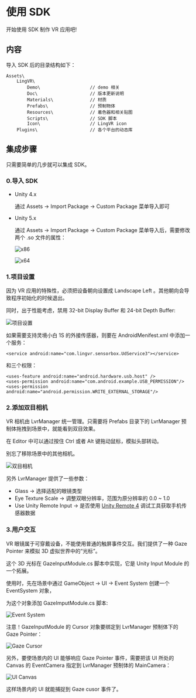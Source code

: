 # 使用 SDK
开始使用 SDK 制作 VR 应用吧!

## 内容

导入 SDK 后的目录结构如下：

	Assets\
		LingVR\
			Demo\					// demo 相关
			Doc\					// 版本更新说明
			Materials\				// 材质
			Prefabs\				// 预制物体
			Resources\				// 着色器和相关贴图
			Scripts\				// SDK 脚本
			Icon\					// LingVR icon
		Plugins\					// 各个平台的动态库

## 集成步骤

只需要简单的几步就可以集成 SDK。

### 0.导入 SDK

* Unity 4.x

	通过 Assets -> Import Package -> Custom Package 菜单导入即可

* Unity 5.x

	通过 Assets -> Import Package -> Custom Package 菜单导入后，需要修改两个 .so 文件的属性：
	
	![x86](images/x86.png)
	
	![x64](images/x64.png)

### 1.项目设置

因为 VR 应用的特殊性，必须把设备朝向设置成 Landscape Left 。其他朝向会导致程序初始化的时候退出。

同时，出于性能考虑，禁用 32-bit Display Buffer 和 24-bit Depth Buffer:

![项目设置](images/settings.png)

如果需要支持灵境小白 1S 的外接传感器，则要在 AndroidMenifest.xml 中添加一个服务：

	<service android:name="com.lingvr.sensorbox.UdService3"></service>
	
和三个权限：

	<uses-feature android:name="android.hardware.usb.host" />
	<uses-permission android:name="com.android.example.USB_PERMISSION"/>
	<uses-permission android:name="android.permission.WRITE_EXTERNAL_STORAGE"/>

### 2.添加双目相机

VR 相机由 LvrManager 统一管理。只需要将 Prefabs 目录下的 LvrManager 预制体拖拽到场景中，就能看到双目效果。

在 Editor 中可以通过按住 Ctrl 或者 Alt 键拖动鼠标，模拟头部转动。

别忘了移除场景中的其他相机。

![双目相机](images/stereo.png)

另外 LvrManager 提供了一些参数：

* Glass -> 选择适配的眼镜类型
* Eye Texture Scale -> 调整双眼分辨率，范围为原分辨率的 0.0 ~ 1.0
* Use Unity Remote Input -> 是否使用 [Unity Remote 4](http://docs.unity3d.com/Manual/UnityRemote4.html) 调试工具获取手机传感器数据

### 3.用户交互

VR 眼镜属于可穿戴设备，不能使用普通的触屏事件交互。我们提供了一种 Gaze Pointer 来模拟 3D 虚拟世界中的“光标”。

这个 3D 光标在 GazeInputModule.cs 脚本中实现，它是 Unity Input Module 的一个拓展。

使用时，先在场景中通过 GameObject -> UI -> Event System 创建一个 EventSystem 对象，

为这个对象添加 GazeImputModule.cs 脚本:

![Event System](images/eventsystem.png)

注意！GazeInputModule 的 Cursor 对象要绑定到 LvrManager 预制体下的 Gaze Pointer：

![Gaze Cursor](images/gazecursor.png)

另外，要使场景内的 UI 能够响应 Gaze Pointer 事件，需要把该 UI 所处的 Canvas 的 EventCamera 指定到 LvrManager 预制体的 MainCamera：

![UI Canvas](images/uicanvas.png)

这样场景内的 UI 就能捕捉到 Gaze cusor 事件了。

